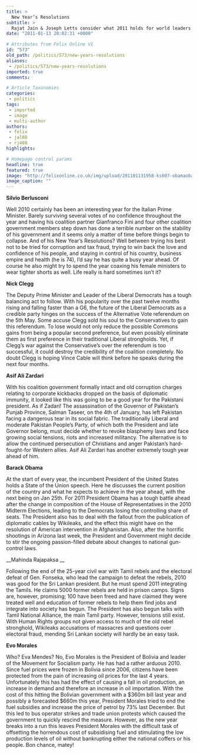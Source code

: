```yaml
---
title: >
  New Year’s Resolutions
subtitle: >
  Rajat Jain & Joseph Letts consider what 2011 holds for world leaders. And Nick Clegg...
date: "2011-01-13 20:02:31 +0000"

# Attributes from Felix Online V1
id: "573"
old_path: /politics/573/new-years-resolutions
aliases:
 - /politics/573/new-years-resolutions
imported: true
comments:

# Article Taxonomies
categories:
 - politics
tags:
 - imported
 - image
 - multi-author
authors:
 - felix
 - jal08
 - rj408
highlights:

# Homepage control params
headline: true
featured: true
image: "http://felixonline.co.uk/img/upload/201101131958-ks607-obamaoba.jpg"
image_caption: ""
---
```


__Silvio Berlusconi__

Well 2010 certainly has been an interesting year for the Italian Prime Minister. Barely surviving several votes of no confidence throughout the year and having his coalition partner Gianfranco Fini and four other coalition government members step down has done a terrible number on the stability of his government and it seems only a matter of time before things begin to collapse. And of his New Year’s Resolutions? Well between trying his best not to be tried for corruption and tax fraud, trying to win back the love and confidence of his people, and staying in control of his country, business empire and health (he is 74), I’d say he has quite a busy year ahead. Of course he also might try to spend the year coaxing his female ministers to wear tighter shorts as well. Life really is hard sometimes isn’t it?

__Nick Clegg__

The Deputy Prime Minister and Leader of the Liberal Democrats has a tough balancing act to follow. With his popularity over the past twelve months rising and falling faster than a G6, the future of the Liberal Democrats as a credible party hinges on the success of the Alternative Vote referendum on the 5th May. Some accuse Clegg sold his soul to the Conservatives to gain this referendum. To lose would not only reduce the possible Commons gains from being a popular second preference, but even possibly eliminate them as first preference in their traditional Liberal strongholds. Yet, if Clegg’s war against the Conservative’s over the referendum is too successful, it could destroy the credibility of the coalition completely. No doubt Clegg is hoping Vince Cable will think before he speaks during the next four months.

__Asif Ali Zardari__

With his coalition government formally intact and old corruption charges relating to corporate kickbacks dropped on the basis of diplomatic immunity, it looked like this was going to be a good year for the Pakistani president. As if Zadari! The assassination of the Governor of Pakistan’s Punjab Province, Salman Taseer, on the 4th of January, has left Pakistan facing a dangerous tear in its social fabric. The traditionally Liberal and moderate Pakistan People’s Party, of which both the President and late Governor belong, must decide whether to revoke blasphemy laws and face growing social tensions, riots and increased militancy. The alternative is to allow the continued persecution of Christians and anger Pakistan’s hard-fought-for Western allies. Asif Ali Zardari has another extremely tough year ahead of him.

__Barack Obama__

At the start of every year, the incumbent President of the United States holds a State of the Union speech. Here he discusses the current position of the country and what he expects to achieve in the year ahead, with the next being on Jan 25th. For 2011 President Obama has a tough battle ahead after the change in composition of the House of Representatives in the 2010 Midterm Elections, leading to the Democrats losing the controlling share of seats. The President also has to deal with the fallout from the publication of diplomatic cables by Wikileaks, and the effect this might have on the resolution of American intervention in Afghanistan. Also, after the horrific shootings in Arizona last week, the President and Government might decide to stir the ongoing passion-filled debate about changes to national gun-control laws.

__Mahinda Rajapaksa __

Following the end of the 25-year civil war with Tamil rebels and the electoral defeat of Gen. Fonseka, who lead the campaign to defeat the rebels, 2010 was good for the Sri Lankan president. But he must spend 2011 integrating the Tamils. He claims 5000 former rebels are held in prison camps. Signs are, however, promising; 100 have been freed and have claimed they were treated well and education of former rebels to help them find jobs and integrate into society has begun. The President has also begun talks with Tamil National Alliance, the main Tamil party. However, tensions still exist. With Human Rights groups not given access to much of the old rebel stronghold, Wikileaks accusations of massacres and questions over electoral fraud, mending Sri Lankan society will hardly be an easy task.

__Evo Morales__

Who? Eva Mendes? No, Evo Morales is the President of Bolivia and leader of the Movement for Socialism party. He has had a rather arduous 2010. Since fuel prices were frozen in Bolivia since 2006, citizens have been protected from the pain of increasing oil prices for the last 4 years. Unfortunately this has had the effect of causing a fall in oil production, an increase in demand and therefore an increase in oil importation. With the cost of this hitting the Bolivian government with a $360m bill last year and possibly a forecasted $660m this year, President Morales tried to end the fuel subsidies and increase the price of petrol by 73% last December. But this led to bus operator strikes and trade union protests which caused the government to quickly rescind the measure. However, as the new year breaks into a run this leaves President Morales with the difficult task of offsetting the horrendous cost of subsidising fuel and stimulating the low production levels of oil without bankrupting either the national coffers or his people. Bon chance, matey!
